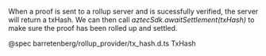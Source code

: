 When a proof is sent to a rollup server and is sucessfully verified, the server will return a txHash. We can then call _aztecSdk.awaitSettlement(txHash)_ to make sure the proof has been rolled up and settled.

@spec barretenberg/rollup_provider/tx_hash.d.ts TxHash
